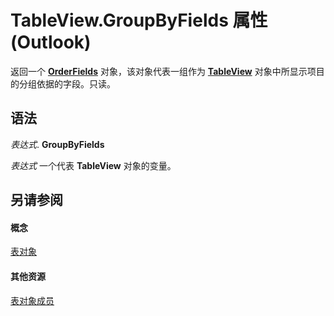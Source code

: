 
# TableView.GroupByFields 属性 (Outlook)

返回一个  **[OrderFields](e115fb80-352d-fd2e-c1c3-d266776fe122.md)** 对象，该对象代表一组作为 **[TableView](026e27f8-1655-060d-e8cc-87eaaf4f1510.md)** 对象中所显示项目的分组依据的字段。只读。


## 语法

 _表达式_. **GroupByFields**

 _表达式_ 一个代表 **TableView** 对象的变量。


## 另请参阅


#### 概念


[表对象](026e27f8-1655-060d-e8cc-87eaaf4f1510.md)
#### 其他资源


[表对象成员](2cc17ec6-12cf-d335-9370-d3922b45510e.md)